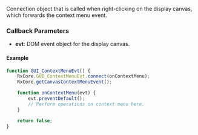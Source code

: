 Connection object that is called when right-clicking on the display canvas, which forwards the context menu event.

### Callback Parameters
- **evt**: DOM event object for the display canvas.

#### Example
```javascript
function GUI_ContextMenuEvt() {
    RxCore.GUI_ContextMenuEvt.connect(onContextMenu);
    RxCore.getCanvasContextMenuEvent();

    function onContextMenu(evt) {
        evt.preventDefault();
        // Perform operations on context menu here.
    }

    return false;
}
```